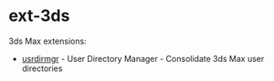 # ext-3ds
3ds Max extensions:

- [usrdirmgr](https://github.com/perprerp/ext-3ds/tree/main/usrdirmgr) - User Directory Manager - Consolidate 3ds Max user directories
